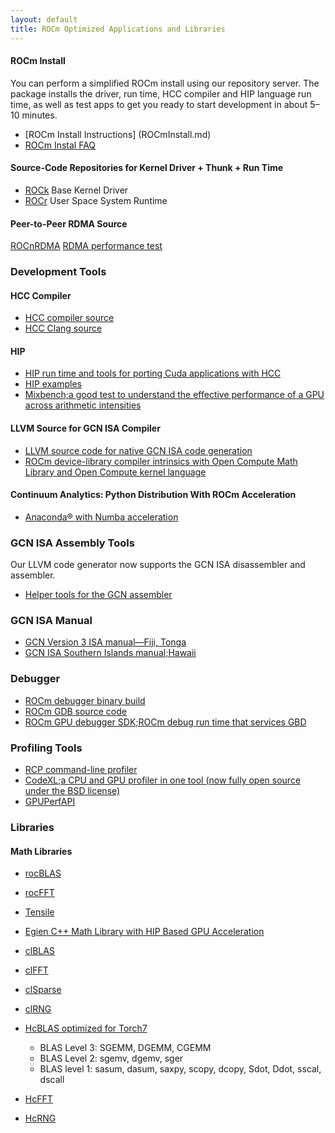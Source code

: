 ```yaml
---
layout: default
title: ROCm Optimized Applications and Libraries
---
```


#### ROCm Install 
You can perform a simplified ROCm install using our repository server. The package installs the driver, run time, HCC compiler and HIP language run time, as well as test apps to get you ready to start development in about 5&ndash;10 minutes. 
* [ROCm Install Instructions] (ROCmInstall.md)
* [ROCm Instal FAQ](install_issues.md) 


#### Source-Code Repositories for Kernel Driver + Thunk + Run Time

* [ROCk](https://github.com/RadeonOpenCompute/ROCK-Kernel-Driver) Base Kernel Driver 
* [ROCr](https://github.com/RadeonOpenCompute/ROCR-Runtime) User Space System Runtime 

#### Peer-to-Peer RDMA Source


[ROCnRDMA](https://github.com/RadeonOpenCompute/ROCnRDMA)
[RDMA performance test](https://github.com/RadeonOpenCompute/rdma-perftest)

### Development Tools

#### HCC Compiler

* [HCC compiler source](href="https://github.com/RadeonOpenCompute/hcc)
* [HCC Clang source](https://github.com/RadeonOpenCompute/hcc-clang)

#### HIP

* [HIP run time and tools for porting Cuda applications with HCC](https://github.com/GPUOpen-ProfessionalCompute-Tools/HIP)
* [HIP examples](https://github.com/GPUOpen-ProfessionalCompute-Tools/HIP-Examples)
* [Mixbench;a good test to understand the effective performance of a GPU across arithmetic intensities](https://github.com/ekondis/mixbench)

#### LLVM Source for GCN ISA Compiler

* [LLVM source code for native GCN ISA code generation](https://github.com/RadeonOpenCompute/llvm)
* [ROCm device-library compiler intrinsics with Open Compute Math Library and Open Compute kernel language](https://github.com/RadeonOpenCompute/ROCm-Device-Libs)


#### Continuum Analytics: Python Distribution With ROCm Acceleration

* [Anaconda® with Numba acceleration](http://numba.pydata.org/numba-doc/latest/index.html)


### GCN ISA Assembly Tools

Our LLVM code generator now supports the GCN ISA disassembler and assembler. 

* [Helper tools for the GCN assembler](https://github.com/RadeonOpenCompute/LLVM-AMDGPU-Assembler-Extra)

### GCN ISA Manual


* [GCN Version 3 ISA manual&mdash;Fiji, Tonga](http://amd-dev.wpengine.netdna-cdn.com/wordpress/media/2013/12/AMD_GCN3_Instruction_Set_Architecture_rev1.1.pdf)
* [GCN ISA Southern Islands manual;Hawaii](http://bit.ly/29t5aQP)

### Debugger

* [ROCm debugger binary build](https://github.com/RadeonOpenCompute/ROCm-Debugger)
* [ROCm GDB source code](https://github.com/RadeonOpenCompute/ROCm-GDB)
* [ROCm GPU debugger SDK;ROCm debug run time that services GBD](https://github.com/RadeonOpenCompute/ROCm-GPUDebugSDK)

### Profiling Tools


* [RCP command-line profiler](https://github.com/GPUOpen-Tools/RCP)
* [CodeXL;a CPU and GPU profiler in one tool (now fully open source under the BSD license)](https://github.com/GPUOpen-Tools/CodeXL)
* [GPUPerfAPI](https://github.com/GPUOpen-Tools/GPA)

### Libraries


#### Math Libraries

* [rocBLAS](https://github.com/ROCmSoftwarePlatform/rocBLAS)
* [rocFFT](https://github.com/ROCmSoftwarePlatform/rocFFT)
* [Tensile](https://github.com/ROCmSoftwarePlatform/Tensile)

* [Egien C++ Math Library with HIP Based GPU Acceleration](https://github.com/ROCmSoftwarePlatform/hipeigen) 

* [clBLAS](https://github.com/clMathLibraries/clBLAS)
* [clFFT](https://github.com/clMathLibraries/clFFT)
* [clSparse](https://github.com/clMathLibraries/clSPARSE)
* [clRNG](https://github.com/clMathLibraries/clRNG)

* [HcBLAS optimized for Torch7](https://github.com/ROCmSoftwarePlatform/hcBLAS)

  * BLAS Level 3: SGEMM, DGEMM, CGEMM 
  * BLAS Level 2: sgemv, dgemv, sger 
  * BLAS level 1: sasum, dasum, saxpy, scopy, dcopy, Sdot, Ddot, sscal, dscall

* [HcFFT](https://github.com/ROCmSoftwarePlatform/hcFFT)
* [HcRNG](https://github.com/ROCmSoftwarePlatform/hcRNG)



